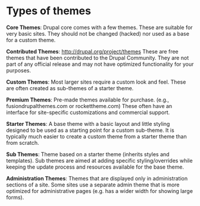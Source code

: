 # Types of themes

**Core Themes**: Drupal core comes with a few themes. These are suitable for very basic sites. They should not be changed (hacked) nor used as a base for a custom theme.

**Contributed Themes**: http://drupal.org/project/themes These are free themes that have been contributed to the Drupal Community.  They are not part of any official release and may not have optimized functionality for your purposes.

**Custom Themes**: Most larger sites require a custom look and feel. These are often created as sub-themes of a starter theme.

**Premium Themes**:  Pre-made themes available for purchase. (e.g., fusiondrupalthemes.com or rockettheme.com) These often have an interface for site-specific customizations and commercial support.

**Starter Themes**:  A base theme with a basic layout and little styling designed to be used as a starting point for a custom sub-theme. It is typically much easier to create a custom theme from a starter theme than from scratch.

**Sub Themes**:  Theme based on a starter theme (inherits styles and templates). Sub themes are aimed at adding specific styling/overrides while keeping the update process and resources available for the base theme.

**Administration Themes**: Themes that are displayed only in administration sections of a site. Some sites use a separate admin theme that is more optimized for administrative pages (e.g. has a wider width for showing large forms).
